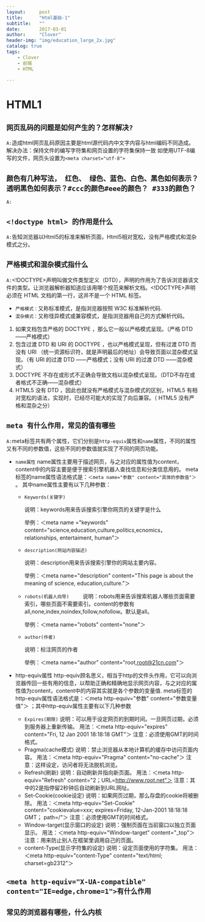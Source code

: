 ```yaml
---
layout:     post
title:      "Html基础-1"
subtitle:   ""
date:       2017-03-01
author:     "Clover"
header-img: "img/education_large_2x.jpg"
catalog: true
tags:
    - Clover
    - 前端
    - HTML

---
```


# HTML1

## `网页乱码的问题是如何产生的？怎样解决?`
`A:`造成html网页乱码原因主要是html源代码内中文字内容与html编码不同造成。解决办法：保持文件的编写字符集和网页设置的字符集保持一致 如使用UTF-8编写的文件，网页头设置为`<meta charset="utf-8">`

## `颜色有几种写法， 红色、 绿色、蓝色、白色、黑色如何表示？ 透明黑色如何表示？#ccc的颜色#eee的颜色？ #333的颜色？`
`A:`

## `<!doctype html> 的作用是什么`
`A:`告知浏览器以Html5的标准来解析页面，Html5相对宽松，没有严格模式和混杂模式之分。

## `严格模式和混杂模式指什么`
`A:`<!DOCTYPE>声明叫做文件类型定义（DTD），声明的作用为了告诉浏览器该文件的类型。让浏览器解析器知道应该用哪个规范来解析文档。<!DOCTYPE>声明必须在 HTML 文档的第一行，这并不是一个 HTML 标签。

* `严格模式：`又称标准模式，是指浏览器按照 W3C 标准解析代码.
* `混杂模式：`又称怪异模式或兼容模式，是指浏览器用自己的方式解析代码。

1. 如果文档包含严格的 DOCTYPE ，那么它一般以严格模式呈现。（严格 DTD ——严格模式） 
2. 包含过渡 DTD 和 URI 的 DOCTYPE ，也以严格模式呈现，但有过渡 DTD 而没有 URI （统一资源标识符，就是声明最后的地址）会导致页面以混杂模式呈现。（有 URI 的过渡 DTD ——严格模式；没有 URI 的过渡 DTD ——混杂模式） 
3. DOCTYPE 不存在或形式不正确会导致文档以混杂模式呈现。（DTD不存在或者格式不正确——混杂模式）
4. HTML5 没有 DTD ，因此也就没有严格模式与混杂模式的区别，HTML5 有相对宽松的语法，实现时，已经尽可能大的实现了向后兼容。（ HTML5 没有严格和混杂之分）


## `meta 有什么作用，常见的值有哪些`
`A:`meta标签共有两个属性，它们分别是`http-equiv`属性和`name`属性，不同的属性又有不同的参数值，这些不同的参数值就实现了不同的网页功能。

* `name属性`
name属性主要用于描述网页，与之对应的属性值为content，content中的内容主要是便于搜索引擎机器人查找信息和分类信息用的。
    meta标签的name属性语法格式是：`＜meta name="参数" content="具体的参数值"＞` 。
    其中name属性主要有以下几种参数：

    * `Keywords(关键字)`
    
    	说明：keywords用来告诉搜索引擎你网页的关键字是什么
    
    	举例：＜meta name ="keywords" content="science,education,culture,politics,ecnomics，relationships, entertaiment, human"＞

	* `description(网站内容描述)`
		
        说明：description用来告诉搜索引擎你的网站主要内容。
        
		举例：＜meta name="description" content="This page is about the meaning of science, education,culture."＞

	* `robots(机器人向导)`
　　
		说明：robots用来告诉搜索机器人哪些页面需要索引，哪些页面不需要索引。content的参数有all,none,index,noindex,follow,nofollow。默认是all。
       
		举例：＜meta name="robots" content="none"＞
	* `author(作者)`
		
        说明：标注网页的作者
        
		举例：＜meta name="author" content="root,root@21cn.com"＞

* http-equiv属性
http-equiv顾名思义，相当于http的文件头作用，它可以向浏览器传回一些有用的信息，以帮助正确和精确地显示网页内容，与之对应的属性值为content，content中的内容其实就是各个参数的变量值.
	meta标签的http-equiv属性语法格式是：＜meta http-equiv="参数" content="参数变量值"＞ ；其中http-equiv属性主要有以下几种参数
    
	* `Expires(期限)`
		说明：可以用于设定网页的到期时间。一旦网页过期，必须到服务器上重新传输。
		用法：＜meta http-equiv="expires" content="Fri, 12 Jan 2001 18:18:18 GMT"＞
		注意：必须使用GMT的时间格式。
	* Pragma(cache模式)
		说明：禁止浏览器从本地计算机的缓存中访问页面内容。
		用法：＜meta http-equiv="Pragma" content="no-cache"＞
		注意：这样设定，访问者将无法脱机浏览。
	* Refresh(刷新)
		说明：自动刷新并指向新页面。
		用法：＜meta http-equiv="Refresh" content="2；URL=http://www.root.net"＞
		注意：其中的2是指停留2秒钟后自动刷新到URL网址。
	* Set-Cookie(cookie设定)
		说明：如果网页过期，那么存盘的cookie将被删除。
		用法：＜meta http-equiv="Set-Cookie" content="cookievalue=xxx; expires=Friday, 12-Jan-2001 18:18:18 GMT； path=/"＞
		注意：必须使用GMT的时间格式。
	* Window-target(显示窗口的设定)
		说明：强制页面在当前窗口以独立页面显示。
		用法：＜meta http-equiv="Window-target" content="_top"＞
		注意：用来防止别人在框架里调用自己的页面。
	* content-Type(显示字符集的设定)
		说明：设定页面使用的字符集。
		用法：＜meta http-equiv="content-Type" content="text/html; charset=gb2312"＞



## `<meta http-equiv="X-UA-compatible" content="IE=edge,chrome=1">有什么作用`

## `常见的浏览器有哪些，什么内核`